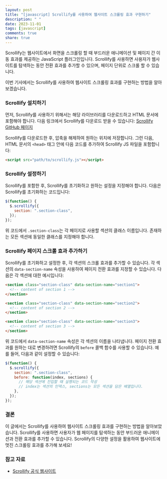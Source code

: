 ```yaml
---
layout: post
title: "[javascript] Scrollify를 사용하여 웹사이트 스크롤링 효과 구현하기"
description: " "
date: 2023-11-01
tags: [javascript]
comments: true
share: true
---
```


Scrollify는 웹사이트에서 화면을 스크롤링 할 때 부드러운 애니메이션 및 페이지 간 이동 효과를 제공하는 JavaScript 플러그인입니다. Scrollify를 사용하면 사용자가 웹사이트를 탐색하는 동안 전환 효과를 추가할 수 있으며, 페이지 단위로 스크롤 할 수 있습니다.

이번 기사에서는 Scrollify를 사용하여 웹사이트 스크롤링 효과를 구현하는 방법을 알아보겠습니다. 

### Scrollify 설치하기

먼저, Scrollify를 사용하기 위해서는 해당 라이브러리를 다운로드하고 HTML 문서에 포함해야 합니다. 다음 링크에서 Scrollify를 다운로드 받을 수 있습니다: [Scrollify GitHub 페이지](https://github.com/lukehaas/Scrollify)

Scrollify를 다운로드한 후, 압축을 해제하여 원하는 위치에 저장합니다. 그런 다음, HTML 문서의 `<head>` 태그 안에 다음 코드를 추가하여 Scrollify JS 파일을 포함합니다:

```html
<script src="path/to/scrollify.js"></script>
```

### Scrollify 설정하기

Scrollify를 포함한 후, Scrollify를 초기화하고 원하는 설정을 지정해야 합니다. 다음은 Scrollify를 초기화하는 코드입니다:

```javascript
$(function() {
  $.scrollify({
    section: ".section-class",
  });
});
```

위 코드에서 `.section-class`는 각 페이지로 사용할 섹션의 클래스 이름입니다. 존재하는 모든 섹션에 동일한 클래스를 지정해야 합니다.

### Scrollify 페이지 스크롤 효과 추가하기

Scrollify를 초기화하고 설정한 후, 각 섹션의 스크롤 효과를 추가할 수 있습니다. 각 섹션의 `data-section-name` 속성을 사용하여 페이지 전환 효과를 지정할 수 있습니다. 다음은 각 섹션에 대한 예시입니다:

```html
<section class="section-class" data-section-name="section1">
  <!-- content of section 1 -->
</section>

<section class="section-class" data-section-name="section2">
  <!-- content of section 2 -->
</section>

<section class="section-class" data-section-name="section3">
  <!-- content of section 3 -->
</section>
```

위 코드에서 `data-section-name` 속성은 각 섹션의 이름을 나타냅니다. 페이지 전환 효과를 원하는 대로 변경하려면 Scrollify의 `before` 콜백 함수를 사용할 수 있습니다. 예를 들어, 다음과 같이 설정할 수 있습니다:

```javascript
$(function() {
  $.scrollify({
    section: ".section-class",
    before: function(index, sections) {
      // 해당 섹션에 진입할 때 실행되는 코드 작성
      // index는 섹션의 인덱스, sections는 모든 섹션을 담은 배열입니다.
    },
  });
});
```

### 결론

이 글에서는 Scrollify를 사용하여 웹사이트 스크롤링 효과를 구현하는 방법을 알아보았습니다. Scrollify를 사용하면 사용자가 웹 페이지를 탐색하는 동안 부드러운 애니메이션과 전환 효과를 추가할 수 있습니다. Scrollify의 다양한 설정을 활용하여 웹사이트에 멋진 스크롤링 효과를 추가해 보세요!

### 참고 자료

- [Scrollify 공식 웹사이트](https://projects.lukehaas.me/scrollify/)